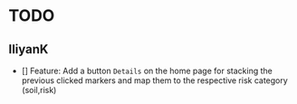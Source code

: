 # TODO

## IliyanK

- [] Feature: Add a button `Details` on the home page for stacking the previous clicked markers and
  map them to the respective risk category (soil,risk)
